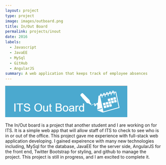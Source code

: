 ```yaml
---
layout: project
type: project
image: images/outboard.png
title: In/Out Board
permalink: projects/inout
date: 2016
labels:
  - Javascript
  - JavaEE
  - MySql
  - GitHub
  - AngularJS
summary: A web application that keeps track of employee absences
---
```


<img class="ui medium right floated rounded image" src="../images/outboard.png">

The In/Out board is a project that another student and I are working on for ITS. It is a simple web app that will allow staff of ITS to check to see who is in or out of the office. This project gave me experience with full-stack web application developing. I gained expeirence with many new technologies including, MySql for the database, JavaEE for the server side, AngularJS for the front end, Twitter Bootstrap for styling, and github to manage the project. This project is still in progress, and I am excited to complete it.
